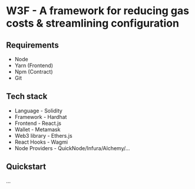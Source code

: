 # W3F - A framework for reducing gas costs & streamlining configuration

## Requirements
* Node
* Yarn (Frontend)
* Npm (Contract)
* Git

## Tech stack
* Language - Solidity
* Framework - Hardhat
* Frontend - React.js
* Wallet - Metamask
* Web3 library - Ethers.js
* React Hooks - Wagmi
* Node Providers - QuickNode/Infura/Alchemy/...

## Quickstart
...
